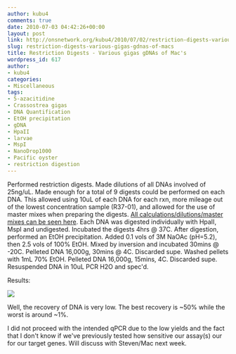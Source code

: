 ```yaml
---
author: kubu4
comments: true
date: 2010-07-03 04:42:26+00:00
layout: post
link: http://onsnetwork.org/kubu4/2010/07/02/restriction-digests-various-gigas-gdnas-of-macs/
slug: restriction-digests-various-gigas-gdnas-of-macs
title: Restriction Digests - Various gigas gDNAs of Mac's
wordpress_id: 617
author:
- kubu4
categories:
- Miscellaneous
tags:
- 5-azacitidine
- Crassostrea gigas
- DNA Quantification
- EtOH precipitation
- gDNA
- HpaII
- larvae
- MspI
- NanoDrop1000
- Pacific oyster
- restriction digestion
---
```


Performed restriction digests. Made dilutions of all DNAs involved of 25ng/uL. Made enough for a total of 9 digests could be performed on each DNA. This allowed using 10uL of each DNA for each rxn, more mileage out of the lowest concentration sample (R37-01), and allowed for the use of master mixes when preparing the digests. [All calculations/dilutions/master mixes can be seen here](https://spreadsheets.google.com/ccc?key=0AmS_90rPaQMzdGdTZUJBQW8yT0ZjMkF3QzZ4U2dMNEE&hl=en&authkey=CN7umpIO). Each DNA was digested individually with HpaII, MspI and undigested. Incubated the digests 4hrs @ 37C. After digestion, performed an EtOH precipitation. Added 0.1 vols of 3M NaOAc (pH=5.2), then 2.5 vols of 100% EtOH. Mixed by inversion and incubated 30mins @ -20C. Pelleted DNA 16,000g, 30mins @ 4C. Discarded supe. Washed pellets with 1mL 70% EtOH. Pelleted DNA 16,000g, 15mins, 4C. Discarded supe. Resuspended DNA in 10uL PCR H2O and spec'd.

Results:

![](http://eagle.fish.washington.edu/Arabidopsis/20100702%20gDNA%20digests%20ODs.JPG)

Well, the recovery of DNA is very low. The best recovery is ~50% while the worst is around ~1%.

I did not proceed with the intended qPCR due to the low yields and the fact that I don't know if we've previously tested how sensitive our assay(s) our for our target genes. Will discuss with Steven/Mac next week.
